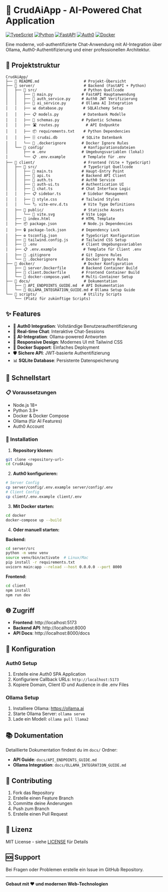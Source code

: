 # 🚀 CrudAiApp - AI-Powered Chat Application

[![TypeScript](https://img.shields.io/badge/TypeScript-007ACC?style=flat&logo=typescript&logoColor=white)](https://www.typescriptlang.org/)
[![Python](https://img.shields.io/badge/Python-3776AB?style=flat&logo=python&logoColor=white)](https://python.org)
[![FastAPI](https://img.shields.io/badge/FastAPI-009688?style=flat&logo=FastAPI&logoColor=white)](https://fastapi.tiangolo.com/)
[![Auth0](https://img.shields.io/badge/Auth0-EB5424?style=flat&logo=auth0&logoColor=white)](https://auth0.com/)
[![Docker](https://img.shields.io/badge/Docker-2496ED?style=flat&logo=docker&logoColor=white)](https://docker.com)

Eine moderne, voll-authentifizierte Chat-Anwendung mit AI-Integration über Ollama, Auth0-Authentifizierung und einer professionellen Architektur.

## 📁 Projektstruktur

```
CrudAiApp/
├── 📄 README.md                    # Projekt-Übersicht
├── 📁 server/                      # Backend (FastAPI + Python)
│   ├── 📁 src/                     # Python Quellcode
│   │   ├── 🐍 main.py             # FastAPI Hauptanwendung
│   │   ├── 🔐 auth_service.py     # Auth0 JWT Verifizierung
│   │   ├── 🤖 ai_service.py       # Ollama AI Integration
│   │   ├── 📊 database.py         # SQLAlchemy Setup
│   │   ├── 📋 models.py           # Datenbank Modelle
│   │   ├── 📝 schemas.py          # Pydantic Schemas
│   │   ├── 🛣️ routes.py            # API Endpunkte
│   │   ├── 📦 requirements.txt    # Python Dependencies
│   │   ├── 🗄️ crudai.db           # SQLite Datenbank
│   │   └── 🚫 .dockerignore       # Docker Ignore Rules
│   └── 📁 config/                  # Konfigurationsdateien
│       ├── ⚙️ .env                # Umgebungsvariablen (lokal)
│       └── 📋 .env.example        # Template für .env
├── 📁 client/                      # Frontend (Vite + TypeScript)
│   ├── 📁 src/                     # TypeScript Quellcode
│   │   ├── 🎯 main.ts             # Haupt-Entry Point
│   │   ├── 🔌 api.ts              # Backend API Client
│   │   ├── 🔐 auth.ts             # Auth0 Service
│   │   ├── 🎨 auth-ui.ts          # Authentication UI
│   │   ├── 💬 chat.ts             # Chat Interface Logic
│   │   ├── 📋 sidebar.ts          # Sidebar Management
│   │   ├── 💅 style.css           # Tailwind Styles
│   │   └── 🏷️ vite-env.d.ts       # Vite Type Definitions
│   ├── 📁 public/                  # Statische Assets
│   │   └── 🎨 vite.svg            # Vite Logo
│   ├── 📄 index.html              # HTML Template
│   ├── 📦 package.json            # Node.js Dependencies
│   ├── 🔒 package-lock.json       # Dependency Lock
│   ├── ⚙️ tsconfig.json           # TypeScript Konfiguration
│   ├── 🎨 tailwind.config.js      # Tailwind CSS Setup
│   ├── 📄 .env                    # Client Umgebungsvariablen
│   ├── 📋 .env.example            # Template für Client .env
│   ├── 🚫 .gitignore              # Git Ignore Rules
│   └── 🚫 .dockerignore           # Docker Ignore Rules
├── 📁 docker/                      # Docker Konfiguration
│   ├── 🐳 server.Dockerfile       # Backend Container Build
│   ├── 🐳 client.Dockerfile       # Frontend Container Build
│   └── 🐙 docker-compose.yaml     # Multi-Container Setup
├── 📁 docs/                        # Dokumentation
│   ├── 📖 API_ENDPOINTS_GUIDE.md  # API Dokumentation
│   └── 🤖 OLLAMA_INTEGRATION_GUIDE.md # Ollama Setup Guide
└── 📁 scripts/                     # Utility Scripts
    └── (Platz für zukünftige Scripts)
```

## ✨ Features

- 🔐 **Auth0 Integration**: Vollständige Benutzerauthentifizierung
- 💬 **Real-time Chat**: Interaktive Chat-Sessions
- 🤖 **AI-Integration**: Ollama-powered Antworten
- 📱 **Responsive Design**: Modernes UI mit Tailwind CSS
- 🐳 **Docker Support**: Einfaches Deployment
- 🛡️ **Sichere API**: JWT-basierte Authentifizierung
- 📊 **SQLite Database**: Persistente Datenspeicherung

## 🚀 Schnellstart

### 📋 Voraussetzungen

- Node.js 18+
- Python 3.9+
- Docker & Docker Compose
- Ollama (für AI Features)
- Auth0 Account

### 🔧 Installation

1. **Repository klonen:**
```bash
git clone <repository-url>
cd CrudAiApp
```

2. **Auth0 konfigurieren:**
```bash
# Server Config
cp server/config/.env.example server/config/.env
# Client Config
cp client/.env.example client/.env
```

3. **Mit Docker starten:**
```bash
cd docker
docker-compose up --build
```

4. **Oder manuell starten:**

**Backend:**
```bash
cd server/src
python -m venv venv
source venv/bin/activate  # Linux/Mac
pip install -r requirements.txt
uvicorn main:app --reload --host 0.0.0.0 --port 8000
```

**Frontend:**
```bash
cd client
npm install
npm run dev
```

## 🌐 Zugriff

- **Frontend**: http://localhost:5173
- **Backend API**: http://localhost:8000
- **API Docs**: http://localhost:8000/docs

## 🔧 Konfiguration

### Auth0 Setup
1. Erstelle eine Auth0 SPA Application
2. Konfiguriere Callback URLs: `http://localhost:5173`
3. Kopiere Domain, Client ID und Audience in die .env Files

### Ollama Setup
1. Installiere Ollama: https://ollama.ai
2. Starte Ollama Server: `ollama serve`
3. Lade ein Modell: `ollama pull llama2`

## 📚 Dokumentation

Detaillierte Dokumentation findest du im `docs/` Ordner:
- **API Guide**: `docs/API_ENDPOINTS_GUIDE.md`
- **Ollama Integration**: `docs/OLLAMA_INTEGRATION_GUIDE.md`

## 🤝 Contributing

1. Fork das Repository
2. Erstelle einen Feature Branch
3. Committe deine Änderungen
4. Push zum Branch
5. Erstelle einen Pull Request

## 📄 Lizenz

MIT License - siehe [LICENSE](LICENSE) für Details

## 🆘 Support

Bei Fragen oder Problemen erstelle ein Issue im GitHub Repository.

---

**Gebaut mit ❤️ und modernen Web-Technologien**
